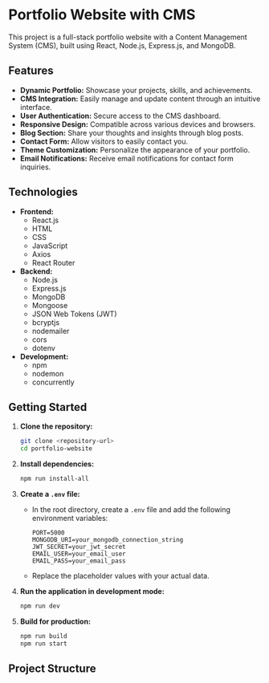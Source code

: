 # Portfolio Website with CMS

This project is a full-stack portfolio website with a Content Management System (CMS), built using React, Node.js, Express.js, and MongoDB.

## Features

* **Dynamic Portfolio:** Showcase your projects, skills, and achievements.
* **CMS Integration:** Easily manage and update content through an intuitive interface.
* **User Authentication:** Secure access to the CMS dashboard.
* **Responsive Design:** Compatible across various devices and browsers.
* **Blog Section:** Share your thoughts and insights through blog posts.
* **Contact Form:** Allow visitors to easily contact you.
* **Theme Customization:** Personalize the appearance of your portfolio.
* **Email Notifications:** Receive email notifications for contact form inquiries.

## Technologies

* **Frontend:**
    * React.js
    * HTML
    * CSS
    * JavaScript
    * Axios
    * React Router
* **Backend:**
    * Node.js
    * Express.js
    * MongoDB
    * Mongoose
    * JSON Web Tokens (JWT)
    * bcryptjs
    * nodemailer
    * cors
    * dotenv
* **Development:**
    * npm
    * nodemon
    * concurrently

## Getting Started

1.  **Clone the repository:**

    ```bash
    git clone <repository-url>
    cd portfolio-website
    ```

2.  **Install dependencies:**

    ```bash
    npm run install-all
    ```

3.  **Create a `.env` file:**

    * In the root directory, create a `.env` file and add the following environment variables:

        ```
        PORT=5000
        MONGODB_URI=your_mongodb_connection_string
        JWT_SECRET=your_jwt_secret
        EMAIL_USER=your_email_user
        EMAIL_PASS=your_email_pass
        ```

    * Replace the placeholder values with your actual data.

4.  **Run the application in development mode:**

    ```bash
    npm run dev
    ```

5.  **Build for production:**

    ```bash
    npm run build
    npm run start
    ```

## Project Structure